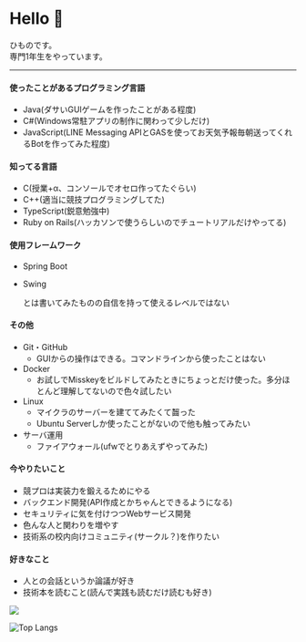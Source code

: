 # Hello 👋

ひものです。  
専門1年生をやっています。

---

#### 使ったことがあるプログラミング言語  

- Java(ダサいGUIゲームを作ったことがある程度)
- C#(Windows常駐アプリの制作に関わって少しだけ)
- JavaScript(LINE Messaging APIとGASを使ってお天気予報毎朝送ってくれるBotを作ってみた程度)

#### 知ってる言語
- C(授業+α、コンソールでオセロ作ってたぐらい)
- C++(適当に競技プログラミングしてた)
- TypeScript(鋭意勉強中)
- Ruby on Rails(ハッカソンで使うらしいのでチュートリアルだけやってる)

#### 使用フレームワーク
- Spring Boot
- Swing
  
  とは書いてみたものの自信を持って使えるレベルではない

#### その他

- Git・GitHub
  - GUIからの操作はできる。コマンドラインから使ったことはない
- Docker
  - お試しでMisskeyをビルドしてみたときにちょっとだけ使った。多分ほとんど理解してないので色々試したい
- Linux
  - マイクラのサーバーを建ててみたくて齧った
  - Ubuntu Serverしか使ったことがないので他も触ってみたい
- サーバ運用
  - ファイアウォール(ufwでとりあえずやってみた)

#### 今やりたいこと
- 競プロは実装力を鍛えるためにやる
- バックエンド開発(API作成とかちゃんとできるようになる)
- セキュリティに気を付けつつWebサービス開発
- 色んな人と関わりを増やす
- 技術系の校内向けコミュニティ(サークル？)を作りたい

#### 好きなこと
- 人との会話というか論議が好き
- 技術本を読むこと(読んで実践も読むだけ読むも好き)

<picture>
  <source
    srcset="https://github-readme-stats.vercel.app/api?username=himoooooono&show_icons=true&theme=dark"
    media="(prefers-color-scheme: dark)"
  />
  <source
    srcset="https://github-readme-stats.vercel.app/api?username=himoooooono&show_icons=true"
    media="(prefers-color-scheme: light), (prefers-color-scheme: no-preference)"
  />
  <img src="https://github-readme-stats.vercel.app/api?username=himoooooono&show_icons=true" />
</picture>

![Top Langs](https://github-readme-stats.vercel.app/api/top-langs/?username=himoooooono&layout=compact)

